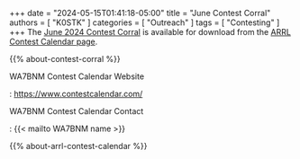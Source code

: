+++
date = "2024-05-15T01:41:18-05:00"
title = "June Contest Corral"
authors = [ "K0STK" ]
categories = [ "Outreach" ]
tags = [ "Contesting" ]
+++
The
[June 2024 Contest Corral](http://www.arrl.org/files/file/Contest%20Corral/2024/June%202024%20Corral.pdf)
is available for download from the
[ARRL Contest Calendar page](http://www.arrl.org/contest-calendar).

<!--more-->

{{% about-contest-corral %}}

WA7BNM Contest Calendar Website

: https://www.contestcalendar.com/

WA7BNM Contest Calendar Contact

: {{< mailto WA7BNM name >}}

{{% about-arrl-contest-calendar %}}
